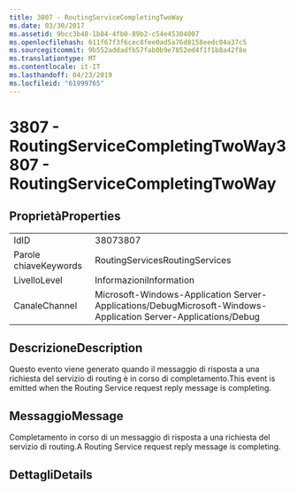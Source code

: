 ```yaml
---
title: 3807 - RoutingServiceCompletingTwoWay
ms.date: 03/30/2017
ms.assetid: 9bcc3b48-1b84-4fb0-89b2-c54e45304007
ms.openlocfilehash: 611f67f3f6cec8fee0ad5a76d8158eedc04a37c5
ms.sourcegitcommit: 9b552addadfb57fab0b9e7852ed4f1f1b8a42f8e
ms.translationtype: MT
ms.contentlocale: it-IT
ms.lasthandoff: 04/23/2019
ms.locfileid: "61999765"
---
```

# <a name="3807---routingservicecompletingtwoway"></a><span data-ttu-id="e3254-102">3807 - RoutingServiceCompletingTwoWay</span><span class="sxs-lookup"><span data-stu-id="e3254-102">3807 - RoutingServiceCompletingTwoWay</span></span>
## <a name="properties"></a><span data-ttu-id="e3254-103">Proprietà</span><span class="sxs-lookup"><span data-stu-id="e3254-103">Properties</span></span>  
  
|||  
|-|-|  
|<span data-ttu-id="e3254-104">Id</span><span class="sxs-lookup"><span data-stu-id="e3254-104">ID</span></span>|<span data-ttu-id="e3254-105">3807</span><span class="sxs-lookup"><span data-stu-id="e3254-105">3807</span></span>|  
|<span data-ttu-id="e3254-106">Parole chiave</span><span class="sxs-lookup"><span data-stu-id="e3254-106">Keywords</span></span>|<span data-ttu-id="e3254-107">RoutingServices</span><span class="sxs-lookup"><span data-stu-id="e3254-107">RoutingServices</span></span>|  
|<span data-ttu-id="e3254-108">Livello</span><span class="sxs-lookup"><span data-stu-id="e3254-108">Level</span></span>|<span data-ttu-id="e3254-109">Informazioni</span><span class="sxs-lookup"><span data-stu-id="e3254-109">Information</span></span>|  
|<span data-ttu-id="e3254-110">Canale</span><span class="sxs-lookup"><span data-stu-id="e3254-110">Channel</span></span>|<span data-ttu-id="e3254-111">Microsoft-Windows-Application Server-Applications/Debug</span><span class="sxs-lookup"><span data-stu-id="e3254-111">Microsoft-Windows-Application Server-Applications/Debug</span></span>|  
  
## <a name="description"></a><span data-ttu-id="e3254-112">Descrizione</span><span class="sxs-lookup"><span data-stu-id="e3254-112">Description</span></span>  
 <span data-ttu-id="e3254-113">Questo evento viene generato quando il messaggio di risposta a una richiesta del servizio di routing è in corso di completamento.</span><span class="sxs-lookup"><span data-stu-id="e3254-113">This event is emitted when the Routing Service request reply message is completing.</span></span>  
  
## <a name="message"></a><span data-ttu-id="e3254-114">Messaggio</span><span class="sxs-lookup"><span data-stu-id="e3254-114">Message</span></span>  
 <span data-ttu-id="e3254-115">Completamento in corso di un messaggio di risposta a una richiesta del servizio di routing.</span><span class="sxs-lookup"><span data-stu-id="e3254-115">A Routing Service request reply message is completing.</span></span>  
  
## <a name="details"></a><span data-ttu-id="e3254-116">Dettagli</span><span class="sxs-lookup"><span data-stu-id="e3254-116">Details</span></span>
